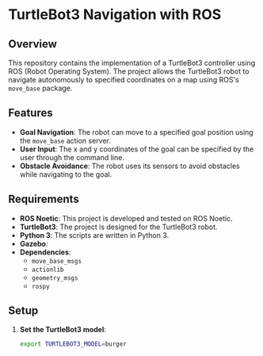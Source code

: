 # TurtleBot3 Navigation with ROS

## Overview

This repository contains the implementation of a TurtleBot3 controller using ROS (Robot Operating System). The project allows the TurtleBot3 robot to navigate autonomously to specified coordinates on a map using ROS's `move_base` package.

## Features

- **Goal Navigation**: The robot can move to a specified goal position using the `move_base` action server.
- **User Input**: The x and y coordinates of the goal can be specified by the user through the command line.
- **Obstacle Avoidance**: The robot uses its sensors to avoid obstacles while navigating to the goal.

## Requirements

- **ROS Noetic**: This project is developed and tested on ROS Noetic.
- **TurtleBot3**: The project is designed for the TurtleBot3 robot.
- **Python 3**: The scripts are written in Python 3.
- **Gazebo**:
- **Dependencies**:
  - `move_base_msgs`
  - `actionlib`
  - `geometry_msgs`
  - `rospy`

## Setup

1. **Set the TurtleBot3 model**:
   ```bash
   export TURTLEBOT3_MODEL=burger
